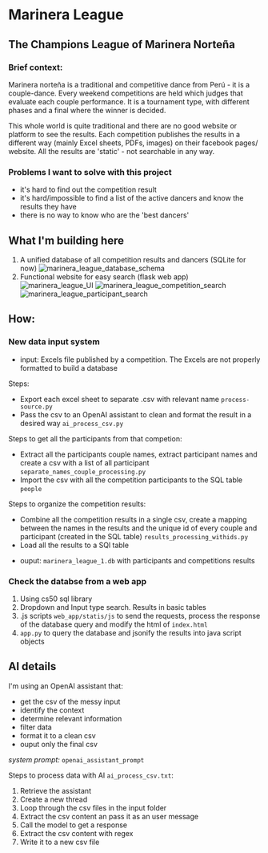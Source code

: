 # Marinera League #
## The Champions League of Marinera Norteña ##

### Brief context: ###
Marinera norteña is a traditional and competitive dance from Perú - it is a couple-dance. Every weekend competitions are held which judges that evaluate each couple performance. 
It is a tournament type, with different phases and a final where the winner is decided. 

This whole world is quite traditional and there are no good website or platform to see the results. 
Each competition publishes the results in a different way (mainly Excel sheets, PDFs, images) on their facebook pages/ website. All the results are 'static' - not searchable in any way. 

### Problems I want to solve with this project ###

- it's hard to find out the competition result
- it's hard/impossible to find a list of the active dancers and know the results they have
- there is no way to know who are the 'best dancers'

## What I'm building here ##

1. A unified database of all competition results and dancers (SQLite for now)
  ![marinera_league_database_schema](https://github.com/user-attachments/assets/57780668-effb-40dd-928c-1858accda836)
2. Functional website for easy search (flask web app)
  ![marinera_league_UI](https://github.com/user-attachments/assets/ae26d2ee-d4be-4876-a95b-463023d085d4)
  ![marinera_league_competition_search](https://github.com/user-attachments/assets/5bac089e-f943-41cb-a43e-04b45c6bfe45)
  ![marinera_league_participant_search](https://github.com/user-attachments/assets/a7343ca4-5cd6-4012-ad8c-debb00f2fbf1)

## How: ##
### New data input system ###

- input: Excels file published by a competition.
  The Excels are not properly formatted to build a database

Steps: 
* Export each excel sheet to separate .csv with relevant name `process-source.py`
* Pass the csv to an OpenAI assistant to clean and format the result in a desired way `ai_process_csv.py`
   
Steps to get all the participants from that competion:
* Extract all the participants couple names, extract participant names and create a csv with a list of all participant `separate_names_couple_processing.py`
* Import the csv with all the competition participants to the SQL table `people`

Steps to organize the competition results:
* Combine all the competition results in a single csv, create a mapping between the names in the results and the unique id of every couple and participant (created in the SQL table) `results_processing_withids.py`
* Load all the results to a SQl table

- ouput: `marinera_league_1.db` with participants and competitions results

### Check the databse from a web app ###

1. Using cs50 sql library
2. Dropdown and Input type search. Results in basic tables
3. .js scripts `web_app/statis/js` to send the requests, process the response of the database query and modify the html of `index.html`
4. `app.py` to query the database and jsonify the results into java script objects

## AI details ##

I'm using an OpenAI assistant that:
- get the csv of the messy input
- identify the context
- determine relevant information
- filter data
- format it to a clean csv
- ouput only the final csv

*system prompt:* `openai_assistant_prompt`

Steps to process data with AI `ai_process_csv.txt`:
1. Retrieve the assistant
2. Create a new thread
3. Loop through the csv files in the input folder
4. Extract the csv content an pass it as an user message
5. Call the model to get a response
6. Extract the csv content with regex
7. Write it to a new csv file





